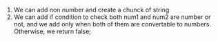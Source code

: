 1. We can add non number and create a chunck of string
2. We can add if condition to check both num1 and num2 are number or not, and we add only when both of them are convertable to numbers. Otherwise, we return false;
